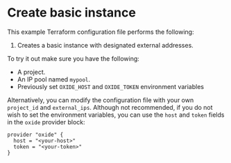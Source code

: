 # Create basic instance

This example Terraform configuration file performs the following:

1. Creates a basic instance with designated external addresses.

To try it out make sure you have the following:

- A project.
- An IP pool named `mypool`.
- Previously set `OXIDE_HOST` and `OXIDE_TOKEN` environment variables

Alternatively, you can modify the configuration file with your own `project_id` and `external_ips`. Although not recommended, if you do not wish to set the environment variables, you can use the `host` and `token` fields in the `oxide` provider block:

```hcl
provider "oxide" {
  host = "<your-host>"
  token = "<your-token>"
}
```
